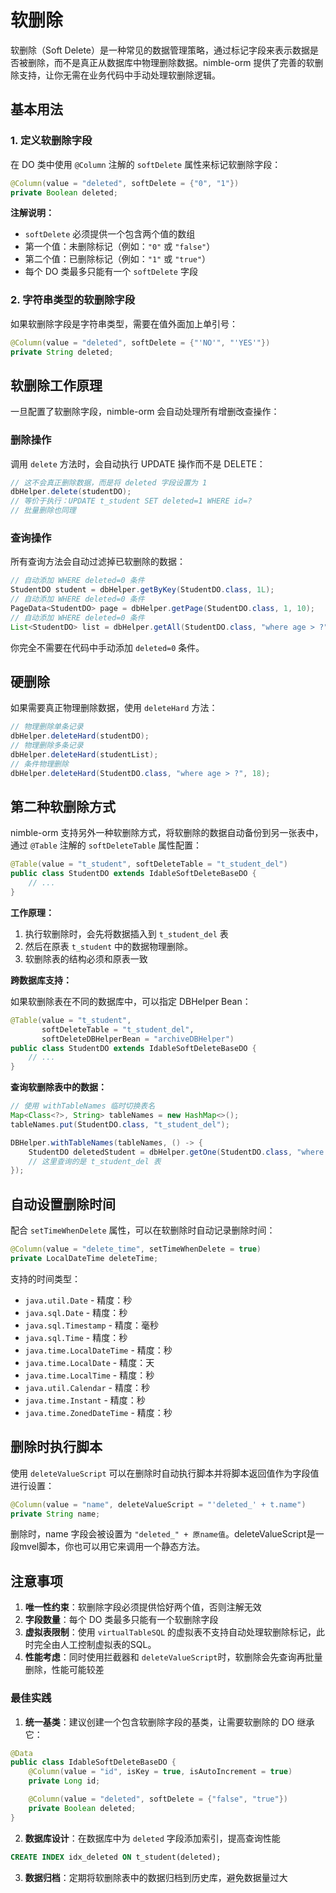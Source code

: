 # 软删除

软删除（Soft Delete）是一种常见的数据管理策略，通过标记字段来表示数据是否被删除，而不是真正从数据库中物理删除数据。nimble-orm 提供了完善的软删除支持，让你无需在业务代码中手动处理软删除逻辑。

## 基本用法

### 1. 定义软删除字段

在 DO 类中使用 `@Column` 注解的 `softDelete` 属性来标记软删除字段：

```java
@Column(value = "deleted", softDelete = {"0", "1"})
private Boolean deleted;
```

**注解说明：**
- `softDelete` 必须提供一个包含两个值的数组
- 第一个值：未删除标记（例如：`"0"` 或 `"false"`）
- 第二个值：已删除标记（例如：`"1"` 或 `"true"`）
- 每个 DO 类最多只能有一个 `softDelete` 字段

### 2. 字符串类型的软删除字段

如果软删除字段是字符串类型，需要在值外面加上单引号：

```java
@Column(value = "deleted", softDelete = {"'NO'", "'YES'"})
private String deleted;
```

## 软删除工作原理

一旦配置了软删除字段，nimble-orm 会自动处理所有增删改查操作：

### 删除操作

调用 `delete` 方法时，会自动执行 UPDATE 操作而不是 DELETE：

```java
// 这不会真正删除数据，而是将 deleted 字段设置为 1
dbHelper.delete(studentDO);
// 等价于执行：UPDATE t_student SET deleted=1 WHERE id=?
// 批量删除也同理
```

### 查询操作

所有查询方法会自动过滤掉已软删除的数据：

```java
// 自动添加 WHERE deleted=0 条件
StudentDO student = dbHelper.getByKey(StudentDO.class, 1L);
// 自动添加 WHERE deleted=0 条件
PageData<StudentDO> page = dbHelper.getPage(StudentDO.class, 1, 10);
// 自动添加 WHERE deleted=0 条件
List<StudentDO> list = dbHelper.getAll(StudentDO.class, "where age > ?", 18);
```

你完全不需要在代码中手动添加 `deleted=0` 条件。

## 硬删除

如果需要真正物理删除数据，使用 `deleteHard` 方法：

```java
// 物理删除单条记录
dbHelper.deleteHard(studentDO);
// 物理删除多条记录
dbHelper.deleteHard(studentList);
// 条件物理删除
dbHelper.deleteHard(StudentDO.class, "where age > ?", 18);
```

## 第二种软删除方式

nimble-orm 支持另外一种软删除方式，将软删除的数据自动备份到另一张表中，通过 `@Table` 注解的 `softDeleteTable` 属性配置：

```java
@Table(value = "t_student", softDeleteTable = "t_student_del")
public class StudentDO extends IdableSoftDeleteBaseDO {
    // ...
}
```

**工作原理：**
1. 执行软删除时，会先将数据插入到 `t_student_del` 表
2. 然后在原表 `t_student` 中的数据物理删除。
3. 软删除表的结构必须和原表一致

**跨数据库支持：**

如果软删除表在不同的数据库中，可以指定 DBHelper Bean：

```java
@Table(value = "t_student",
       softDeleteTable = "t_student_del",
       softDeleteDBHelperBean = "archiveDBHelper")
public class StudentDO extends IdableSoftDeleteBaseDO {
    // ...
}
```

**查询软删除表中的数据：**

```java
// 使用 withTableNames 临时切换表名
Map<Class<?>, String> tableNames = new HashMap<>();
tableNames.put(StudentDO.class, "t_student_del");

DBHelper.withTableNames(tableNames, () -> {
    StudentDO deletedStudent = dbHelper.getOne(StudentDO.class, "where id=?", studentId);
    // 这里查询的是 t_student_del 表
});
```

## 自动设置删除时间

配合 `setTimeWhenDelete` 属性，可以在软删除时自动记录删除时间：

```java
@Column(value = "delete_time", setTimeWhenDelete = true)
private LocalDateTime deleteTime;
```

支持的时间类型：
- `java.util.Date` - 精度：秒
- `java.sql.Date` - 精度：秒
- `java.sql.Timestamp` - 精度：毫秒
- `java.sql.Time` - 精度：秒
- `java.time.LocalDateTime` - 精度：秒
- `java.time.LocalDate` - 精度：天
- `java.time.LocalTime` - 精度：秒
- `java.util.Calendar` - 精度：秒
- `java.time.Instant` - 精度：秒
- `java.time.ZonedDateTime` - 精度：秒

## 删除时执行脚本

使用 `deleteValueScript` 可以在删除时自动执行脚本并将脚本返回值作为字段值进行设置：

```java
@Column(value = "name", deleteValueScript = "'deleted_' + t.name")
private String name;
```

删除时，name 字段会被设置为 `"deleted_" + 原name值`。deleteValueScript是一段mvel脚本，你也可以用它来调用一个静态方法。

## 注意事项

1. **唯一性约束**：软删除字段必须提供恰好两个值，否则注解无效
2. **字段数量**：每个 DO 类最多只能有一个软删除字段
3. **虚拟表限制**：使用 `virtualTableSQL` 的虚拟表不支持自动处理软删除标记，此时完全由人工控制虚拟表的SQL。
4. **性能考虑**：同时使用拦截器和 `deleteValueScript`时，软删除会先查询再批量删除，性能可能较差

### 最佳实践

1. **统一基类**：建议创建一个包含软删除字段的基类，让需要软删除的 DO 继承它：

```java
@Data
public class IdableSoftDeleteBaseDO {
    @Column(value = "id", isKey = true, isAutoIncrement = true)
    private Long id;

    @Column(value = "deleted", softDelete = {"false", "true"})
    private Boolean deleted;
}
```

2. **数据库设计**：在数据库中为 `deleted` 字段添加索引，提高查询性能

```sql
CREATE INDEX idx_deleted ON t_student(deleted);
```

3. **数据归档**：定期将软删除表中的数据归档到历史库，避免数据量过大

